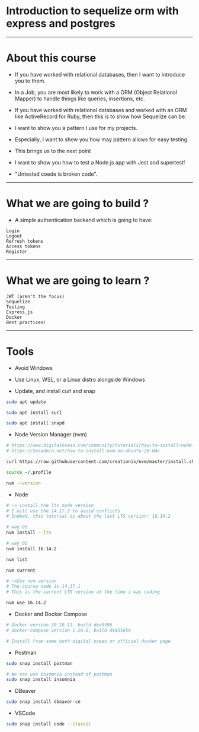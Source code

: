 # Introduction to sequelize orm with express and postgres

---

# About this course

- If you have worked with relational databases, then I want to introduce you to them.

- In a Job, you are most likely to work with a ORM (Object Relational Mapper) to handle things like queries, insertions, etc.

- If you have worked with relational databases and worked with an ORM like ActiveRecord for Ruby, then this is to show how Sequelize can be.

- I want to show you a pattern I use for my projects.

- Especially, I want to show you how may pattern allows for easy testing.

- This brings us to the next point

- I want to show you how to test a Node.js app with Jest and supertest!

- "Untested coede is broken code".

---

# What we are going to build ?

- A simple authentication backend which is going to have:

```console
Login
Logout
Refresh tokens
Access tokens
Register
```
---

# What we are going to learn ?

```console
JWT (aren't the focus)
Sequelize
Testing
Express.js
Docker
Best practices!
```

---

# Tools

- Avoid Windows

- Use Linux, WSL, or a Linux distro alongside Windows

- Update, and install curl and snap

```bash
sudo apt update

sudo apt install curl

sudo apt install snapd
```

- Node Version Manager (nvm)

```bash
# https://www.digitalocean.com/community/tutorials/how-to-install-node-js-on-ubuntu-20-04-pt
# https://tecadmin.net/how-to-install-nvm-on-ubuntu-20-04/

curl https://raw.githubusercontent.com/creationix/nvm/master/install.sh | bash

source ~/.profile

nvm --version
```

- Node
```bash
# -> install the lts node version
# I will use the 14.17.2 to avoid conflicts
# Indeed, this tutorial is about the last LTS version: 16.14.2

# way 01
nvm install --lts

# way 02
nvm install 16.14.2

nvm list

nvm current

# ->Use nvm version
# The course node is 14.17.1
# This is the current LTS version at the time i was coding

nvm use 16.14.2 
```

- Docker and Docker Compose

```bash
# Docker version 20.10.11, build dea9396 
# docker-compose version 1.26.0, build d4451659 

# Install from some both digital ocean or official docker page
```

- Postman

```bash
sudo snap install postman

# We can use insomnia instead of postman
sudo snap install insomnia
```

- DBeaver

```bash
sudo snap install dbeaver-ce
```

- VSCode

```bash
sudo snap install code --classic
```